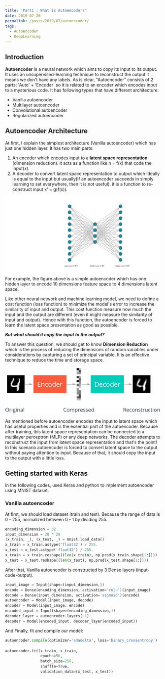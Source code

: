 ```yaml
---
title: 'Part1 : What is Autoencoder?'
date: 2019-07-26
permalink: /posts/2019/07/autoencoder/
tags:
  - Autoencoder
  - DeepLearning
---
```




## Introduction
**Autoencoder** is a neural network which aims to copy its input to its output. It uses an unsupervised-learning technique to reconstruct the output it means we don't have any labels. As is clear, "Autoencoder" consists of 2 parts: 'Auto' + 'Encoder' so it is related to an encoder which encodes input to a mysterious code. It has following types that have different architecture:
* Vanilla autoencoder
* Multilayer autoencoder
* Convolutional autoencoder
* Regularized autoencoder

## Autoencoder Architecture
At first, I explain the simplest architecture (Vanilla autoencoder) which has just one hidden layer. It has two main parts: 
1. An encoder which encodes input to a **latent space representation** (dimension reduction). it acts as a function like h = f(x) that code the input(x).
2. A decoder to convert latent space representation to output which ideally is equal to the input but usually(If an autoencoder succeeds in simply learning to set everywhere, then it is not useful). it is a function to re-construct input x' = g(f(x)).

![alt text](https://raw.githubusercontent.com/MhmDSmdi/mhmdsmdi.github.io/master/images/autoencoder.png)

For example, the figure above is a simple autoencoder which has one hidden layer to encode 10 dimensions feature space to 4 dimensions latent space.

Like other neural network and machine learning model, we need to define a cost function (loss function) to minimize the model's error to increase the similarity of input and output. This cost function measure how much the input and the output are different (even it might measure the similarity of input and output). Hence with this function, the autoencoder is forced to learn the latent space presentation as good as possible.

***But what should it copy the input to the output?***

To answer this question, we should get to know **Dimension Reduction** which is the process of reducing the dimensions of random variables under considerations by capturing a set of principal variable. It is an effective technique to reduce the time and storage space.

![alt text](https://raw.githubusercontent.com/MhmDSmdi/mhmdsmdi.github.io/master/images/autoencoder_1.png)

As mentioned before autoencoder encodes the input to latent space which has useful properties and is the essential part of the autoencoder. Because after training, this latent space representation can be connected to a multilayer perceptron (MLP) or any deep networks. The decoder attempts to reconstruct the input from latent space representation and that's the point! In this scenario autoencoder is forced to convert latent space to the output without paying attention to input. Because of that, it should copy the input to the output with a little loss.

## Getting started with Keras
In the following codes, used Keras and python to implement autoencoder using MNIST dataset.

### Vanilla autoencoder
At first, we should load dataset (train and test). Because the range of data is 0 - 255, normalized between 0 - 1 by dividing 255.
``` python
encoding_dimension = 32
input_dimension = 28 * 28
(x_train, _), (x_test, _) = mnist.load_data()
x_train = x_train.astype('float32') / 255.
x_test = x_test.astype('float32') / 255.
x_train = x_train.reshape((len(x_train), np.prod(x_train.shape[1:])))
x_test = x_test.reshape((len(x_test), np.prod(x_test.shape[1:])))
```

After that, Vanilla autoencoder is constructed by 3 Dense layers (input-code-output).
``` python
input_image = Input(shape=(input_dimension,))
encode = Dense(encoding_dimension, activation='relu')(input_image)
decode = Dense(input_dimension, activation='sigmoid')(encode)
autoencoder = Model(input_image, decode)
encoder = Model(input_image, encode)
encoded_input = Input(shape=(encoding_dimension,))
decoder_layer = autoencoder.layers[-1]
decoder = Model(encoded_input, decoder_layer(encoded_input))
```
And Finally, fit and compile our model:
``` python
autoencoder.compile(optimizer='adadelta', loss='binary_crossentropy')

autoencoder.fit(x_train, x_train,
                epochs=50,
                batch_size=256,
                shuffle=True,
                validation_data=(x_test, x_test))
```
